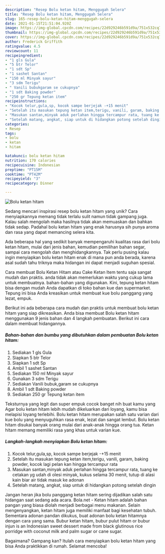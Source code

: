 ```yaml
---
description: "Resep Bolu ketan hitam, Menggugah Selera"
title: "Resep Bolu ketan hitam, Menggugah Selera"
slug: 165-resep-bolu-ketan-hitam-menggugah-selera
date: 2021-01-15T21:51:04.920Z
image: https://img-global.cpcdn.com/recipes/22d929246b591d9a/751x532cq70/bolu-ketan-hitam-foto-resep-utama.jpg
thumbnail: https://img-global.cpcdn.com/recipes/22d929246b591d9a/751x532cq70/bolu-ketan-hitam-foto-resep-utama.jpg
cover: https://img-global.cpcdn.com/recipes/22d929246b591d9a/751x532cq70/bolu-ketan-hitam-foto-resep-utama.jpg
author: Frederick Griffith
ratingvalue: 4.5
reviewcount: 11
recipeingredient:
- "1 gls Gula"
- "5 btr Telor"
- "1 sdt Sp"
- "1 sashet Santan"
- "150 ml Minyak sayur"
- "3 sdm Terigu"
- " Vanili bubukgaram se cukupnya"
- "1 sdt Baking powder"
- "250 gr Tepung ketan item"
recipeinstructions:
- "Kocok telur,gula,sp, kocok sampe berjejak -+15 menit"
- "Setelah itu masukan tepung ketan item,terigu, vanili, garam, baking powder, kocok lagi pelan kan hingga tercampur rata"
- "Masukan santan,minyak aduk perlahan hingga tercampur rata, tuang ke cetakan yg udah di olesi minyak, kukus selama 30 menit, tutup di alasi kain biar air tidak masuk ke adonan"
- "Setelah matang, angkat, siap untuk di hidangkan potong setelah dingin"
categories:
- Resep
tags:
- bolu
- ketan
- hitam

katakunci: bolu ketan hitam 
nutrition: 170 calories
recipecuisine: Indonesian
preptime: "PT15M"
cooktime: "PT42M"
recipeyield: "3"
recipecategory: Dinner

---
```



![Bolu ketan hitam](https://img-global.cpcdn.com/recipes/22d929246b591d9a/751x532cq70/bolu-ketan-hitam-foto-resep-utama.jpg)

Sedang mencari inspirasi resep bolu ketan hitam yang unik? Cara menyiapkannya memang tidak terlalu sulit namun tidak gampang juga. Kalau salah mengolah maka hasilnya tidak akan memuaskan dan bahkan tidak sedap. Padahal bolu ketan hitam yang enak harusnya sih punya aroma dan rasa yang dapat memancing selera kita.

Ada beberapa hal yang sedikit banyak mempengaruhi kualitas rasa dari bolu ketan hitam, mulai dari jenis bahan, kemudian pemilihan bahan segar, sampai cara mengolah dan menghidangkannya. Tak perlu pusing kalau ingin menyiapkan bolu ketan hitam enak di mana pun anda berada, karena asal sudah tahu triknya maka hidangan ini dapat menjadi suguhan spesial.

Cara membuat Bolu Ketan Hitam atau Cake Ketan Item tentu saja sangat mudah dan praktis. anda tidak akan memerlukan waktu yang cukup lama untuk membuatnya. bahan-bahan yang digunakan. Kini, tepung ketan hitam bisa dengan mudah Anda dapatkan di toko bahan kue dan supermarket. Tepung ini bisa Anda kreasikan untuk membuat kue bolu panggang yang lezat, empuk.


Berikut ini ada beberapa cara mudah dan praktis untuk membuat bolu ketan hitam yang siap dikreasikan. Anda bisa membuat Bolu ketan hitam menggunakan 9 jenis bahan dan 4 langkah pembuatan. Berikut ini cara dalam membuat hidangannya.

<!--inarticleads1-->

##### Bahan-bahan dan bumbu yang dibutuhkan dalam pembuatan Bolu ketan hitam:

1. Sediakan 1 gls Gula
1. Siapkan 5 btr Telor
1. Siapkan 1 sdt Sp
1. Ambil 1 sashet Santan
1. Sediakan 150 ml Minyak sayur
1. Gunakan 3 sdm Terigu
1. Sediakan  Vanili bubuk,garam se cukupnya
1. Ambil 1 sdt Baking powder
1. Sediakan 250 gr Tepung ketan item


Teksturnya yang legit dan super empuk cocok banget nih buat kamu yang Agar bolu ketan hitam lebih mudah dikeluarkan dari loyang, kamu bisa melapisi loyang terlebihi. Bolu ketan hitam merupakan salah satu varian dari kue bolu yang menyuguhkan rasa enak, lezat dan sangat lembut. Bolu ketan hitam disukai banyak orang mulai dari anak-anak hingga orang tua. Ketan hitam memang memiliki rasa yang khas untuk varian kue. 

<!--inarticleads2-->

##### Langkah-langkah menyiapkan Bolu ketan hitam:

1. Kocok telur,gula,sp, kocok sampe berjejak -+15 menit
1. Setelah itu masukan tepung ketan item,terigu, vanili, garam, baking powder, kocok lagi pelan kan hingga tercampur rata
1. Masukan santan,minyak aduk perlahan hingga tercampur rata, tuang ke cetakan yg udah di olesi minyak, kukus selama 30 menit, tutup di alasi kain biar air tidak masuk ke adonan
1. Setelah matang, angkat, siap untuk di hidangkan potong setelah dingin


Jangan heran jika bolu panggang ketan hitam sering dijadikan salah satu hidangan saat sedang ada acara. Bola.net - Ketan hitam adalah bahan pangan yang biasa diolah menjadi berbagai menu makanan. Selain mengenyangkan, ketan hitam juga memiliki manfaat bagi kesehatan tubuh. Sementara adonan pandan dikukus, buat adonan bolu ketan hitamnya dengan cara yang sama. Bubur ketan hitam, bubur pulut hitam or bubur injun is an Indonesian sweet dessert made from black glutinous rice porridge with coconut milk and palm sugar or cane sugar. 

Bagaimana? Gampang kan? Itulah cara menyiapkan bolu ketan hitam yang bisa Anda praktikkan di rumah. Selamat mencoba!
